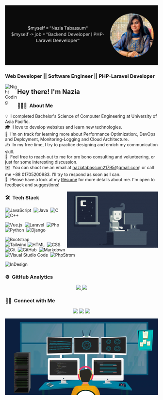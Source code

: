 ![logo](naz.png)  
### Web Developer || Software Engineer || PHP-Laravel Developer
<img alt="Night Coding" src="./assets/Hand%20Wave.gif" width='40' align="left"/><h2>Hey there! I'm Nazia</h2>

<!-- ## 👋 &nbsp;Hey there! I'm Aditya -->

### 👨🏻‍💻 &nbsp;About Me

💡 &nbsp;I completed Bachelor's Science of Computer Engineering at University of Asia Pacific.\
🎓 &nbsp;I love to develop websites and learn new technologies.\
🌱 &nbsp;I'm on track for learning more about Performance Optimization:, DevOps and Deployment, Monitoring-Logging and Cloud Architecture.\
✍️ &nbsp;In my free time, I try to practice designing and enrich my communication skill.\
💬 &nbsp;Feel free to reach out to me for pro bono consulting and volunteering, or just for some interesting discussion.\
✉️ &nbsp;You can shoot me an email at naziatabassum21795@gmail.com! or call me +88 01705200983. I'll try to respond as soon as I can.\
📄 &nbsp;Please have a look at my [Résumé]([https://www.adityavsingh.com/resume.html](https://docs.google.com/document/d/1gIvInGxb6v7TrSSlr0e3W8b9o7lIUg0sHA22XQVUp_w/edit?usp=sharing)) for more details about me. I'm open to feedback and suggestions!

<img alt="Night Coding" src="https://raw.githubusercontent.com/AVS1508/AVS1508/master/assets/Night-Coding.gif" align="right"/>

### 🛠 &nbsp;Tech Stack

<!-- ![Python](https://img.shields.io/badge/-Python-05122A?style=flat&logo=python)&nbsp; -->
![JavaScript](https://img.shields.io/badge/-JavaScript-05122A?style=flat&logo=javascript)&nbsp;
![Java](https://img.shields.io/badge/-Java-05122A?style=flat&logo=Java&logoColor=FFA518)&nbsp;
![C](https://img.shields.io/badge/-C-05122A?style=flat&logo=C&logoColor=A8B9CC)&nbsp;
![C++](https://img.shields.io/badge/-C++-05122A?style=flat&logo=C%2B%2B&logoColor=00599C)&nbsp;
<!-- ![R (Statistics)](https://img.shields.io/badge/-R-05122A?style=flat&logo=R&logoColor=276DC3)\ -->
![Vue.js](https://img.shields.io/badge/-Vue-05122A?style=flat&logo=vue)&nbsp;
![Laravel](https://img.shields.io/badge/-Laravel-05122A?style=flat&logo=laravel)&nbsp;
![Php](https://img.shields.io/badge/-Php-05122A?style=flat&logo=php)&nbsp;
![Python](https://img.shields.io/badge/-Python-05122A?style=flat&logo=python)&nbsp;
![Django](https://img.shields.io/badge/-Django-05122A?style=flat&logo=django&logoColor=092E20)&nbsp;
<!-- ![Flas/k](https://img.shields.io/badge/-Flask-05122A?style=flat&logo=flask)&nbsp; -->
![Bootstrap](https://img.shields.io/badge/-Bootstrap-05122A?style=flat&logo=bootstrap&logoColor=563D7C)\
![Tailwind](https://img.shields.io/badge/-Tailwind-05122A?style=flat&logo=tailwind&logoColor=563D7C)
![HTML](https://img.shields.io/badge/-HTML-05122A?style=flat&logo=HTML5)&nbsp;
![CSS](https://img.shields.io/badge/-CSS-05122A?style=flat&logo=CSS3&logoColor=1572B6)&nbsp;
![Git](https://img.shields.io/badge/-Git-05122A?style=flat&logo=git)&nbsp;
![GitHub](https://img.shields.io/badge/-GitHub-05122A?style=flat&logo=github)&nbsp;
![Markdown](https://img.shields.io/badge/-Markdown-05122A?style=flat&logo=markdown)\
![Visual Studio Code](https://img.shields.io/badge/-Visual%20Studio%20Code-05122A?style=flat&logo=visual-studio-code&logoColor=007ACC)&nbsp;
![PhpStrom](https://img.shields.io/badge/-Visual%20Studio%20Code-05122A?style=flat&logo=visual-studio-code&logoColor=007ACC)&nbsp;
<!-- ![RStudio](https://img.shields.io/badge/-RStudio-05122A?style=flat&logo=rstudio)&nbsp; -->
<!-- ![Eclipse](https://img.shields.io/badge/-Eclipse-05122A?style=flat&logo=eclipse-ide&logoColor=2C2255)\ -->
![InDesign](https://img.shields.io/badge/-InDesign-05122A?style=flat&logo=adobe-indesign)

### ⚙️ &nbsp;GitHub Analytics

<p align="center">
<a href="https://github.com/naziatabassum777">
  <img height="160em" src="https://github-readme-stats-eight-theta.vercel.app/api?username=naziatabassum777&show_icons=true&theme=algolia&include_all_commits=true&count_private=true"/>
  <img height="160em"  src="https://github-readme-stats-eight-theta.vercel.app/api/top-langs/?username=naziatabassum777&layout=compact&langs_count=8&theme=algolia"/>
</a>
</p>

### 🤝🏻 &nbsp;Connect with Me

<p align="center">
<a target='blank' href="https://parthobepary.vercel.app/"><img src="https://img.shields.io/badge/-partho.com-3423A6?style=flat&logo=Google-Chrome&logoColor=white"/></a>
<a target='blank' href="https://www.linkedin.com/in/nazia-tabassum-4666b5227/"><img src="https://img.shields.io/badge/-nazia-0077B5?style=flat&logo=Linkedin&logoColor=white"/></a>
<a target='blank' href="https://www.facebook.com/profile.php?id=100007099351865&mibextid=2JQ9oc"><img src="https://img.shields.io/badge/-Nazia?style=flat&logo=Facebook&logoColor=white"/></a>
</p>
<img alt="Night Coding" src="boy-coding.gif" align="center"/> 

